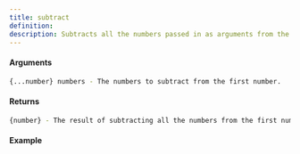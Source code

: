 ```yaml
---
title: subtract
definition: 
description: Subtracts all the numbers passed in as arguments from the first number passed in.
---
```



#### Arguments


```bash
{...number} numbers - The numbers to subtract from the first number.
```


#### Returns


```bash
{number} - The result of subtracting all the numbers from the first number.
```


#### Example


```ts

```